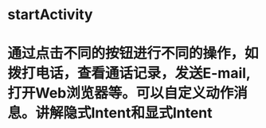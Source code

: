 # startActivity
<h1>通过点击不同的按钮进行不同的操作，如拨打电话，查看通话记录，发送E-mail,打开Web浏览器等。可以自定义动作消息。讲解隐式Intent和显式Intent</h1>

